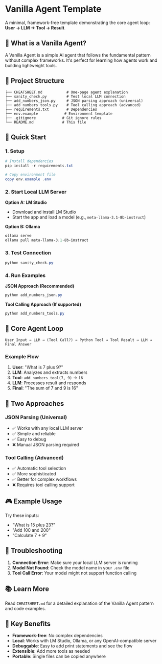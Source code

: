 # Vanilla Agent Template

A minimal, framework-free template demonstrating the core agent loop: **User → LLM → Tool → Result**.

## 🎯 What is a Vanilla Agent?

A Vanilla Agent is a simple AI agent that follows the fundamental pattern without complex frameworks. It's perfect for learning how agents work and building lightweight tools.

## 📁 Project Structure

```
├── CHEATSHEET.md           # One-page agent explanation
├── sanity_check.py         # Test local LLM connection
├── add_numbers_json.py     # JSON parsing approach (universal)
├── add_numbers_tools.py    # Tool calling approach (advanced)
├── requirements.txt        # Dependencies
├── env.example            # Environment template
├── .gitignore            # Git ignore rules
└── README.md             # This file
```

## 🚀 Quick Start

### 1. Setup

```powershell
# Install dependencies
pip install -r requirements.txt

# Copy environment file
copy env.example .env
```

### 2. Start Local LLM Server

**Option A: LM Studio**

- Download and install LM Studio
- Start the app and load a model (e.g., `meta-llama-3.1-8b-instruct`)

**Option B: Ollama**

```powershell
ollama serve
ollama pull meta-llama-3.1-8b-instruct
```

### 3. Test Connection

```powershell
python sanity_check.py
```

### 4. Run Examples

**JSON Approach (Recommended)**

```powershell
python add_numbers_json.py
```

**Tool Calling Approach (If supported)**

```powershell
python add_numbers_tools.py
```

## 🔄 Core Agent Loop

```
User Input → LLM → (Tool Call?) → Python Tool → Tool Result → LLM → Final Answer
```

### Example Flow

1. **User**: "What is 7 plus 9?"
2. **LLM**: Analyzes and extracts numbers
3. **Tool**: `add_numbers_tool(7, 9)` → `16`
4. **LLM**: Processes result and responds
5. **Final**: "The sum of 7 and 9 is 16"

## 📖 Two Approaches

### JSON Parsing (Universal)

- ✅ Works with any local LLM server
- ✅ Simple and reliable
- ✅ Easy to debug
- ❌ Manual JSON parsing required

### Tool Calling (Advanced)

- ✅ Automatic tool selection
- ✅ More sophisticated
- ✅ Better for complex workflows
- ❌ Requires tool calling support

## 🎮 Example Usage

Try these inputs:

- "What is 15 plus 23?"
- "Add 100 and 200"
- "Calculate 7 + 9"

## 🔧 Troubleshooting

1. **Connection Error**: Make sure your local LLM server is running
2. **Model Not Found**: Check the model name in your `.env` file
3. **Tool Call Error**: Your model might not support function calling

## 📚 Learn More

Read `CHEATSHEET.md` for a detailed explanation of the Vanilla Agent pattern and code examples.

## 🎯 Key Benefits

- **Framework-free**: No complex dependencies
- **Local**: Works with LM Studio, Ollama, or any OpenAI-compatible server
- **Debuggable**: Easy to add print statements and see the flow
- **Extensible**: Add more tools as needed
- **Portable**: Single files can be copied anywhere
